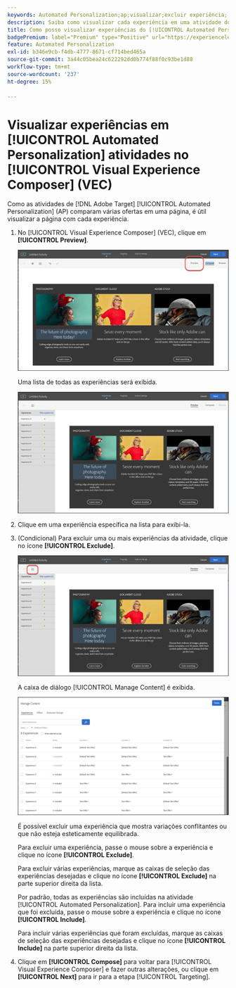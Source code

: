 ```yaml
---
keywords: Automated Personalization;ap;visualizar;excluir experiência;;ap;preview;exclude experience
description: Saiba como visualizar cada experiência em uma atividade do [!UICONTROL Automated Personalization] (AP) no  [!DNL Adobe Target] usando o [!UICONTROL Visual Experience Composer] (VEC).
title: Como posso visualizar experiências do [!UICONTROL Automated Personalization] no VEC?
badgePremium: label="Premium" type="Positive" url="https://experienceleague.adobe.com/docs/target/using/introduction/intro.html?lang=en#premium newtab=true" tooltip="Consulte o que está incluído no Target Premium."
feature: Automated Personalization
exl-id: b346e9cb-f4db-4777-8671-cf714bed465a
source-git-commit: 3a44c05bea24c622292dd0b774f88f0c93be1d88
workflow-type: tm+mt
source-wordcount: '237'
ht-degree: 15%

---
```


# Visualizar experiências em [!UICONTROL Automated Personalization] atividades no [!UICONTROL Visual Experience Composer] (VEC)

Como as atividades de [!DNL Adobe Target] [!UICONTROL Automated Personalization] (AP) comparam várias ofertas em uma página, é útil visualizar a página com cada experiência.

1. No [!UICONTROL Visual Experience Composer] (VEC), clique em **[!UICONTROL Preview]**.

   ![Ícone Visualizar](/help/main/c-activities/t-automated-personalization/assets/preview.png)

   Uma lista de todas as experiências será exibida.

   ![Visualizar experiências](/help/main/c-activities/t-automated-personalization/assets/ap_preview-new.png)

1. Clique em uma experiência específica na lista para exibi-la.

1. (Condicional) Para excluir uma ou mais experiências da atividade, clique no ícone **[!UICONTROL Exclude]**.

   ![Ícone Excluir](/help/main/c-activities/t-automated-personalization/assets/ap_exclude-new.png)

   A caixa de diálogo [!UICONTROL Manage Content] é exibida.

   ![Caixa de diálogo Gerenciar conteúdo](/help/main/c-activities/t-automated-personalization/assets/preview-exclude.png)

   É possível excluir uma experiência que mostra variações conflitantes ou que não esteja esteticamente equilibrada.

   Para excluir uma experiência, passe o mouse sobre a experiência e clique no ícone **[!UICONTROL Exclude]**.

   Para excluir várias experiências, marque as caixas de seleção das experiências desejadas e clique no ícone **[!UICONTROL Exclude]** na parte superior direita da lista.

   Por padrão, todas as experiências são incluídas na atividade [!UICONTROL Automated Personalization]. Para incluir uma experiência que foi excluída, passe o mouse sobre a experiência e clique no ícone **[!UICONTROL Include]**.

   Para incluir várias experiências que foram excluídas, marque as caixas de seleção das experiências desejadas e clique no ícone **[!UICONTROL Include]** na parte superior direita da lista.

1. Clique em **[!UICONTROL Compose]** para voltar para [!UICONTROL Visual Experience Composer] e fazer outras alterações, ou clique em **[!UICONTROL Next]** para ir para a etapa [!UICONTROL Targeting].
